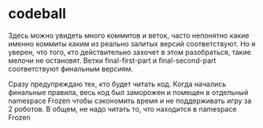 # codeball
Здесь можно увидеть много коммитов и веток, часто непонятно какие именно коммиты каким из реально залитых версий соответствуют.
Но я уверен, что того, кто действительно захочет в этом разобраться, такие мелочи не остановят.
Ветки final-first-part и final-second-part соответствуют финальным версиям.

Сразу предупреждаю тех, кто будет читать код.
Когда начались финальные правила, весь код был заморожен и помещен в отдельный namespace Frozen чтобы сэкономить время и не поддерживать игру за 2 роботов.
В общем, не надо читать то, что находится в namespace Frozen
